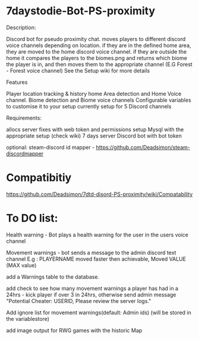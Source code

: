 # 7daystodie-Bot-PS-proximity

Description:

Discord bot for pseudo proximity chat. moves players to different discord voice channels depending on location.
if they are in the defined home area, they are moved to the home discord voice channel.
if they are outside the home it compares the players to the biomes.png and returns which biome the player is in, and then moves them to the appropriate channel (E.G Forest - Forest voice channel)
See the Setup wiki for more details

Features

Player location tracking & history
home Area detection and Home Voice channel.
Biome detection and Biome voice channels
Configurable variables to customise it to your setup
currently setup for 5 Discord channels

Requirements:

allocs server fixes with web token and permissions setup
Mysql with the appropriate setup (check wiki)
7 days server
Discord bot with bot token

optional:
steam-discord id mapper - https://github.com/Deadsimon/steam-discordmapper

# Compatibitiy

https://github.com/Deadsimon/7dtd-disord-PS-proximity/wiki/Compatability

# To DO list:

Health warning - Bot plays a health warning for the user in the users voice channel

Movement warnings - bot sends a message to the admin discord text channel E.g : PLAYERNAME moved faster then achievable, Moved VALUE (MAX value)

add a Warnings table to the database.

add check to see how many movement warnings a player has had in a 24hrs - kick player if over 3 in 24hrs, otherwise send admin message "Potential Cheater: USERID, Please review the server logs."

Add ignore list for movement warnings(default: Admin ids) (will be stored in the variablestore)

add image output for RWG games with the historic Map 
